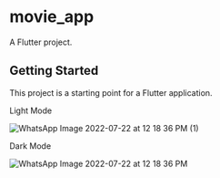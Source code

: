 # movie_app

A Flutter project.

## Getting Started

This project is a starting point for a Flutter application.

Light Mode

![WhatsApp Image 2022-07-22 at 12 18 36 PM (1)](https://user-images.githubusercontent.com/65820533/180598148-cd48b3e0-4609-48ab-b255-443e7f851c47.jpeg)


Dark Mode


![WhatsApp Image 2022-07-22 at 12 18 36 PM](https://user-images.githubusercontent.com/65820533/180598163-5872e48f-706a-4bba-94a7-304ce059a283.jpeg)


